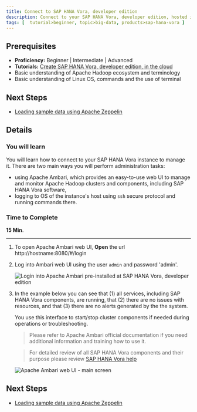 ```yaml
---
title: Connect to SAP HANA Vora, developer edition
description: Connect to your SAP HANA Vora, developer edition, hosted in the public cloud
tags: [  tutorial>beginner, topic>big-data, products>sap-hana-vora ]
---
```

## Prerequisites  
 - **Proficiency:** Beginner | Intermediate | Advanced
 - **Tutorials:** [Create SAP HANA Vora, developer edition, in the cloud](http://www.sap.com/developer/tutorials/vora-setup-cloud.html)
 - Basic understanding of Apache Hadoop ecosystem and terminology
 - Basic understanding of Linux OS, commands and the use of terminal

## Next Steps
 - [Loading sample data using Apache Zeppelin](http://www.sap.com/developer/tutorials/vora-zeppelin-load-sample-data.html)

## Details
### You will learn  
You will learn how to connect to your SAP HANA Vora instance to manage it. There are two main ways you will perform administration tasks:
 - using Apache Ambari, which provides an easy-to-use web UI to manage and monitor Apache Hadoop clusters and components, including SAP HANA Vora software,
 - logging to OS of the instance's host using `ssh` secure protocol and running commands there.

### Time to Complete
**15 Min**.

---



1. To open Apache Ambari web UI, **Open** the url http://hostname:8080/#/login 

   
2. Log into Ambari web UI using the user `admin` and password 'admin'.

    ![Login into Apache Ambari pre-installed at SAP HANA Vora, developer edition](voraconnect03.jpg)

3. In the example below you can see that (1) all services, including SAP HANA Vora components, are running, that (2) there are no issues with resources, and that (3) there are no alerts generated by the the system.

    You use this interface to start/stop cluster components if needed during operations or troubleshooting.

    >Please refer to Apache Ambari official documentation if you need additional information and training how to use it.

    >For detailed review of all SAP HANA Vora components and their purpose please review [SAP HANA Vora help](http://help.sap.com/hana_vora_re)

    ![Apache Ambari web UI - main screen](voraconnect04.jpg)

## Next Steps
 - [Loading sample data using Apache Zeppelin](http://www.sap.com/developer/tutorials/vora-zeppelin-load-sample-data.html)
